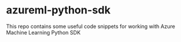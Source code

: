 # azureml-python-sdk
This repo contains some useful code snippets for working with Azure Machine Learning Python SDK
